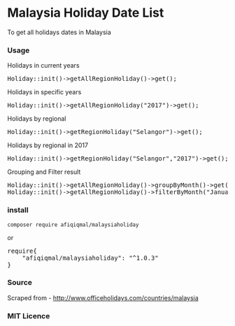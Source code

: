# Malaysia Holiday Date List
To get all holidays dates in Malaysia


### Usage

Holidays in current years

<pre>
Holiday::init()->getAllRegionHoliday()->get();
</pre>

Holidays in specific years

<pre>
Holiday::init()->getAllRegionHoliday("2017")->get();
</pre>

Holidays by regional

<pre>
Holiday::init()->getRegionHoliday("Selangor")->get();
</pre>

Holidays by regional in 2017

<pre>
Holiday::init()->getRegionHoliday("Selangor","2017")->get();
</pre>


Grouping and Filter result

<pre>
Holiday::init()->getAllRegionHoliday()->groupByMonth()->get();
Holiday::init()->getAllRegionHoliday()->filterByMonth("January")->get();  //date('F')
</pre>


### install

`composer require afiqiqmal/malaysiaholiday`

or 

<pre>
require{
	"afiqiqmal/malaysiaholiday": "^1.0.3"
}
</pre>


### Source
Scraped from - http://www.officeholidays.com/countries/malaysia

### MIT Licence
